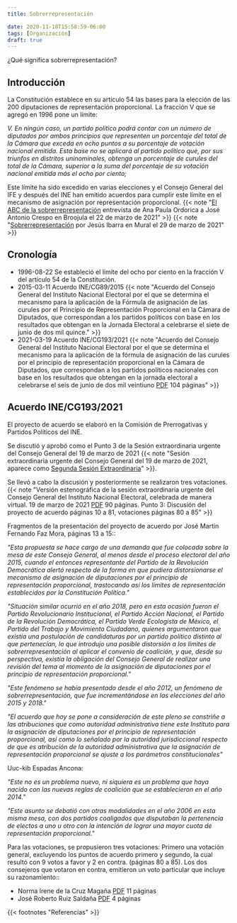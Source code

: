 ```yaml
---
title: Sobrerrepresentación

date: 2020-11-18T15:58:59-06:00
tags: [Organización]
draft: true
---
```


¿Qué significa sobrerrepresentación?
<!--more-->

## Introducción
La Constitución establece en su artículo 54 las bases para la elección de las 200 diputaciones de representación proporcional.  La fracción V que se agregó en 1996 pone un límite:

*V. En ningún caso, un partido político podrá contar con un número de diputados por ambos principios que representen un porcentaje del total de la Cámara que exceda en ocho puntos a su porcentaje de votación nacional emitida. Esta base no se aplicará al partido político que, por sus triunfos en distritos uninominales, obtenga un porcentaje de curules del total de la Cámara, superior a la suma del porcentaje de su votación nacional emitida más el ocho por ciento;*

Este límite ha sido excedido en varias elecciones y el Consejo General del IFE y después del INE han emitido acuerdos para cumplir este límite en el mecanismo de asignación por representación proporcional. {{< note "[El ABC de la sobrerrepresentación](https://soundcloud.com/broojula/22-marzo-2021-el-abc-de-la-sobrerepresentacion) entrevista de Ana Paula Ordorica a José Antonio Crespo en Broojula el 22 de marzo de 2021" >}}  {{< note "[Sobrerrepresentación](https://pbs.twimg.com/media/ExqJKt4XAAQSkQQ?format=jpg&name=900x900) por Jesús Ibarra en Mural el 29 de marzo de 2021" >}}
## Cronología
* 1996-08-22 Se estableció el límite del ocho por ciento en la fracción V del artículo 54 de la Constitución.
* 2015-03-11 Acuerdo INE/CG89/2015 {{< note "Acuerdo del Consejo General del Instituto Nacional Electoral por el que se determina el mecanismo para la aplicación de la Fórmula de asignación de las curules por el Principio de Representación Proporcional en la Cámara de Diputados, que correspondan a los partidos políticos con base en los resultados que obtengan en la Jornada Electoral a celebrarse el siete de junio de dos mil quince." >}}
* 2021-03-19 Acuerdo INE/CG193/2021 {{< note "Acuerdo del Consejo General del Instituto Nacional Electoral por el que se determina el mecanismo para la aplicación de la fórmula de asignación de las curules por el principio de representación proporcional en la Cámara de Diputados, que correspondan a los partidos políticos nacionales con base en los resultados que obtengan en la jornada electoral a celebrarse el seis de junio de dos mil veintiuno [PDF](https://repositoriodocumental.ine.mx/xmlui/bitstream/handle/123456789/118249/CG2ex202103-19-ap-3.pdf) 104 páginas" >}}
## Acuerdo INE/CG193/2021
El proyecto de acuerdo se elaboró en la Comisión de Prerrogativas y Partidos Políticos del INE.

Se discutió y aprobó como el Punto 3 de la Sesión extraordinaria urgente del Consejo General del 19 de marzo de 2021 {{< note "Sesión extraordinaria urgente del Consejo General del 19 de marzo de 2021, aparece como [Segunda Sesión Extraordinaria](https://www.ine.mx/segunda-sesion-extraordinaria-del-consejo-general-19-de-marzo-de-2021/)" >}}.

Se llevó a cabo la discusión y posteriormente se realizaron tres votaciones. {{< note "Versión estenográfica de la sesión extraordinaria urgente del Consejo General del Instituto Nacional Electoral, celebrada de manera virtual. 19 de marzo de 2021 [PDF](https://repositoriodocumental.ine.mx/xmlui/bitstream/handle/123456789/118251/CG2ex202103-19-VE.pdf) 90 páginas. Punto 3: Discusión del proyecto de acuerdo páginas 10 a 81, votaciones páginas 80 a 85" >}}

Fragmentos de la presentación del proyecto de acuerdo por José Martín Fernando Faz Mora, páginas 13 a 15::

*"Esta propuesta se hace cargo de una demanda que fue colocada sobre la*
*mesa de este Consejo General, al menos desde el proceso electoral del*
*año 2015, cuando el entonces representante del Partido de la*
*Revolución Democrática alertó respecto de la forma en que pudiera*
*distorsionarse el mecanismo de asignación de diputaciones por el*
*principio de representación proporcional, trastocando así los límites*
*de representación establecidos por la Constitución Política."*

*"Situación similar ocurrió en el año 2018, pero en esta ocasión fueron*
*el Partido Revolucionario Institucional, el Partido Acción Nacional, el*
*Partido de la Revolución Democrática, el Partido Verde Ecologista de*
*México, el Partido del Trabajo y Movimiento Ciudadano, quienes*
*argumentaron que existía una postulación de candidaturas por un*
*partido político distinto al que pertenecían, lo que introdujo una*
*posible distorsión a los límites de sobrerrepresentación al aplicar el*
*convenio de coalición, y que, desde su perspectiva, existía la*
*obligación del Consejo General de realizar una revisión del tema al*
*momento de la asignación de diputaciones por el principio de*
*representación proporcional."*

*"Este fenómeno se había presentado desde el año 2012, un fenómeno de*
*sobrerrepresentación, que fue incrementándose en las elecciones del*
*año 2015 y 2018."*

*"El acuerdo que hoy se pone a consideración de este pleno se constriñe*
*a las atribuciones que como autoridad administrativa tiene este*
*Instituto para la asignación de diputaciones por el principio de*
*representación proporcional, así como lo señalado por la autoridad*
*jurisdiccional respecto de que es atribución de la autoridad*
*administrativa que la asignación de representación proporcional se*
*ajuste a los parámetros constitucionales"*

Uuc-kib Espadas Ancona:

*"Este no es un problema nuevo, ni siquiera es un problema que haya*
*nacido con las nuevas reglas de coalición que se establecieron en el*
*año 2014."*

*"Este asunto se debatió con otras modalidades en el año 2006 en esta*
*misma mesa, con dos partidos coaligados que disputaban la pertenencia*
*de electos a uno u otro con la intención de lograr una mayor cuota de*
*representación proporcional."*

Para las votaciones, se propusieron tres votaciones: Primero una votación general, excluyendo los puntos de acuerdo primero y segundo, la cual resultó con 9 votos a favor y 2 en contra. (páginas 80 a 85). Los dos consejeros que votaron en contra, emitieron un voto particular que incluye su razonamiento::

* Norma Irene de la Cruz Magaña [PDF](https://repositoriodocumental.ine.mx/xmlui/bitstream/handle/123456789/118249/CG2ex202103-19-ap-3-VP-CE-NIDCM.pdf) 11 páginas
* José Roberto Ruiz Saldaña [PDF](https://repositoriodocumental.ine.mx/xmlui/bitstream/handle/123456789/118249/CG2ex202103-19-ap-3-VP-CE-JRRS.pdf) 4 páginas

{{< footnotes "Referencias" >}}

